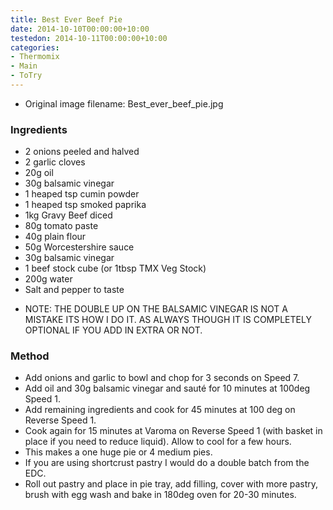 ```yaml
---
title: Best Ever Beef Pie
date: 2014-10-10T00:00:00+10:00
testedon: 2014-10-11T00:00:00+10:00
categories:
- Thermomix
- Main
- ToTry
---
```







* Original image filename: Best_ever_beef_pie.jpg



### Ingredients

* 2 onions peeled and halved
* 2 garlic cloves
* 20g oil
* 30g balsamic vinegar
* 1 heaped tsp cumin powder
* 1 heaped tsp smoked paprika
* 1kg Gravy Beef diced
* 80g tomato paste
* 40g plain flour
* 50g Worcestershire sauce
* 30g balsamic vinegar
* 1 beef stock cube (or 1tbsp TMX Veg Stock)
* 200g water
* Salt and pepper to taste

-   NOTE: THE DOUBLE UP ON THE BALSAMIC VINEGAR IS NOT A MISTAKE ITS HOW
    I DO IT. AS ALWAYS THOUGH IT IS COMPLETELY OPTIONAL IF YOU ADD IN
    EXTRA OR NOT.

### Method

* Add onions and garlic to bowl and chop for 3 seconds on Speed 7.  
* Add oil and 30g balsamic vinegar and sauté for 10 minutes at 100deg Speed 1.
* Add remaining ingredients and cook for 45 minutes at 100 deg on Reverse Speed 1.
* Cook again for 15 minutes at Varoma on Reverse Speed 1 (with basket in place if you need to reduce liquid).  Allow to cool for a few hours.
* This makes a one huge pie or 4 medium pies.  
* If you are using shortcrust pastry I would do a double batch from the EDC.  
* Roll out pastry and place in pie tray, add filling, cover with more pastry, brush with egg wash and bake in 180deg oven for 20-30 minutes.
